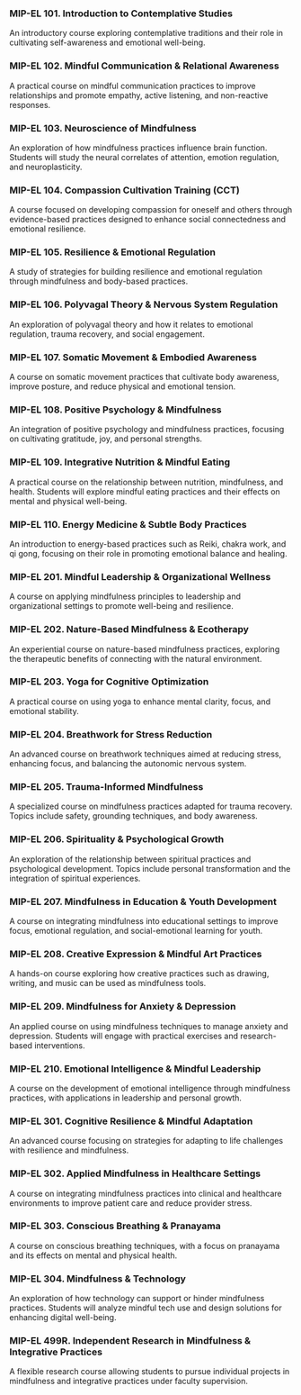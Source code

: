 ### MIP-EL 101. Introduction to Contemplative Studies

An introductory course exploring contemplative traditions and their role in cultivating self-awareness and emotional well-being.

### MIP-EL 102. Mindful Communication & Relational Awareness

A practical course on mindful communication practices to improve relationships and promote empathy, active listening, and non-reactive responses.

### MIP-EL 103. Neuroscience of Mindfulness

An exploration of how mindfulness practices influence brain function. Students will study the neural correlates of attention, emotion regulation, and neuroplasticity.

### MIP-EL 104. Compassion Cultivation Training (CCT)

A course focused on developing compassion for oneself and others through evidence-based practices designed to enhance social connectedness and emotional resilience.

### MIP-EL 105. Resilience & Emotional Regulation

A study of strategies for building resilience and emotional regulation through mindfulness and body-based practices.

### MIP-EL 106. Polyvagal Theory & Nervous System Regulation

An exploration of polyvagal theory and how it relates to emotional regulation, trauma recovery, and social engagement.

### MIP-EL 107. Somatic Movement & Embodied Awareness

A course on somatic movement practices that cultivate body awareness, improve posture, and reduce physical and emotional tension.

### MIP-EL 108. Positive Psychology & Mindfulness

An integration of positive psychology and mindfulness practices, focusing on cultivating gratitude, joy, and personal strengths.

### MIP-EL 109. Integrative Nutrition & Mindful Eating

A practical course on the relationship between nutrition, mindfulness, and health. Students will explore mindful eating practices and their effects on mental and physical well-being.

### MIP-EL 110. Energy Medicine & Subtle Body Practices

An introduction to energy-based practices such as Reiki, chakra work, and qi gong, focusing on their role in promoting emotional balance and healing.

### MIP-EL 201. Mindful Leadership & Organizational Wellness

A course on applying mindfulness principles to leadership and organizational settings to promote well-being and resilience.

### MIP-EL 202. Nature-Based Mindfulness & Ecotherapy

An experiential course on nature-based mindfulness practices, exploring the therapeutic benefits of connecting with the natural environment.

### MIP-EL 203. Yoga for Cognitive Optimization

A practical course on using yoga to enhance mental clarity, focus, and emotional stability.

### MIP-EL 204. Breathwork for Stress Reduction

An advanced course on breathwork techniques aimed at reducing stress, enhancing focus, and balancing the autonomic nervous system.

### MIP-EL 205. Trauma-Informed Mindfulness

A specialized course on mindfulness practices adapted for trauma recovery. Topics include safety, grounding techniques, and body awareness.

### MIP-EL 206. Spirituality & Psychological Growth

An exploration of the relationship between spiritual practices and psychological development. Topics include personal transformation and the integration of spiritual experiences.

### MIP-EL 207. Mindfulness in Education & Youth Development

A course on integrating mindfulness into educational settings to improve focus, emotional regulation, and social-emotional learning for youth.

### MIP-EL 208. Creative Expression & Mindful Art Practices

A hands-on course exploring how creative practices such as drawing, writing, and music can be used as mindfulness tools.

### MIP-EL 209. Mindfulness for Anxiety & Depression

An applied course on using mindfulness techniques to manage anxiety and depression. Students will engage with practical exercises and research-based interventions.

### MIP-EL 210. Emotional Intelligence & Mindful Leadership

A course on the development of emotional intelligence through mindfulness practices, with applications in leadership and personal growth.

### MIP-EL 301. Cognitive Resilience & Mindful Adaptation

An advanced course focusing on strategies for adapting to life challenges with resilience and mindfulness.

### MIP-EL 302. Applied Mindfulness in Healthcare Settings

A course on integrating mindfulness practices into clinical and healthcare environments to improve patient care and reduce provider stress.

### MIP-EL 303. Conscious Breathing & Pranayama

A course on conscious breathing techniques, with a focus on pranayama and its effects on mental and physical health.

### MIP-EL 304. Mindfulness & Technology

An exploration of how technology can support or hinder mindfulness practices. Students will analyze mindful tech use and design solutions for enhancing digital well-being.

### MIP-EL 499R. Independent Research in Mindfulness & Integrative Practices

A flexible research course allowing students to pursue individual projects in mindfulness and integrative practices under faculty supervision.